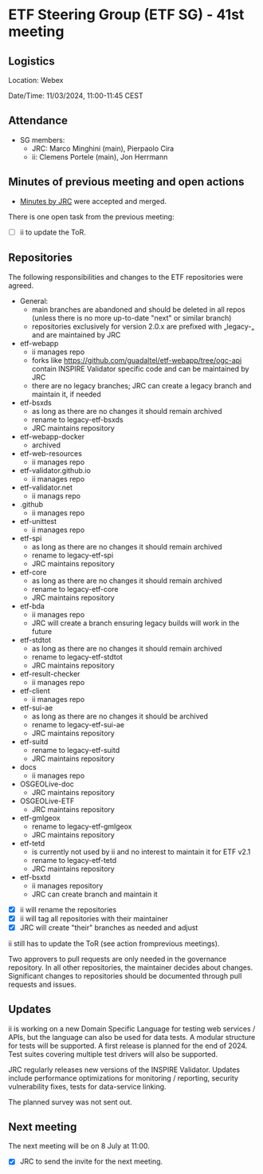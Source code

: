 # ETF Steering Group (ETF SG) - 41st meeting

## Logistics

Location: Webex

Date/Time: 11/03/2024, 11:00-11:45 CEST

## Attendance

- SG members:
  - JRC: Marco Minghini (main), Pierpaolo Cira
  - ii: Clemens Portele (main), Jon Herrmann

## Minutes of previous meeting and open actions

- [Minutes by JRC](https://github.com/etf-validator/governance/blob/master/Meetings/SG/20231113.md) were accepted and merged.

There is one open task from the previous meeting:

- [ ] ii to update the ToR.

## Repositories

The following responsibilities and changes to the ETF repositories were agreed.

- General:
  - main branches are abandoned and should be deleted in all repos (unless there is no more up-to-date "next" or similar branch)
  - repositories exclusively for version 2.0.x are prefixed with „legacy-„ and are maintained by JRC
- etf-webapp
  - ii manages repo
  - forks like https://github.com/guadaltel/etf-webapp/tree/ogc-api contain INSPIRE Validator specific code and can be maintained by JRC
  - there are no legacy branches; JRC can create a legacy branch and maintain it, if needed
- etf-bsxds
  - as long as there are no changes it should remain archived
  - rename to legacy-etf-bsxds
  - JRC maintains repository
- etf-webapp-docker
  - archived
- etf-web-resources
  - ii manages repo
- etf-validator.github.io
  - ii manages repo
- etf-validator.net
  - ii manags repo
- .github
  - ii manages repo
- etf-unittest
  - ii manages repo
- etf-spi
  - as long as there are no changes it should remain archived
  - rename to legacy-etf-spi
  - JRC maintains repository
- etf-core
  - as long as there are no changes it should remain archived
  - rename to legacy-etf-core
  - JRC maintains repository
- etf-bda
  - ii manages repo
  - JRC will create a branch ensuring legacy builds will work in the future
- etf-stdtot
  - as long as there are no changes it should remain archived
  - rename to legacy-etf-stdtot
  - JRC maintains repository
- etf-result-checker
  - ii manages repo
- etf-client
  - ii manages repo
- etf-sui-ae
  - as long as there are no changes it should be archived
  - rename to legacy-etf-sui-ae
  - JRC maintains repository
- etf-suitd
  - rename to legacy-etf-suitd
  - JRC maintains repository
- docs
  - ii manages repo
- OSGEOLive-doc
  - JRC maintains repository
- OSGEOLive-ETF
  - JRC maintains repository
- etf-gmlgeox
  - rename to legacy-etf-gmlgeox
  - JRC maintains repository
- etf-tetd
  - is currently not used by ii and no interest to maintain it for ETF v2.1
  - rename to legacy-etf-tetd
  - JRC maintains repository
- etf-bsxtd
  - ii manages repository
  - JRC can create branch and maintain it

- [x] ii will rename the repositories
- [x] ii will tag all repositories with their maintainer
- [x] JRC will create "their" branches as needed and adjust 

ii still has to update the ToR (see action fromprevious meetings).

Two approvers to pull requests are only needed in the governance repository. In all other repositories, the maintainer decides about changes. Significant changes to repositories should be documented through pull requests and issues.

## Updates

ii is working on a new Domain Specific Language for testing web services / APIs, but the language can also be used for data tests. A modular structure for tests will be supported. A first release is planned for the end of 2024. Test suites covering multiple test drivers will also be supported. 

JRC regularly releases new versions of the INSPIRE Validator. Updates include performance optimizations for monitoring / reporting, security vulnerability fixes, tests for data-service linking.

The planned survey was not sent out.

## Next meeting

The next meeting will be on 8 July at 11:00.

- [x] JRC to send the invite for the next meeting.
